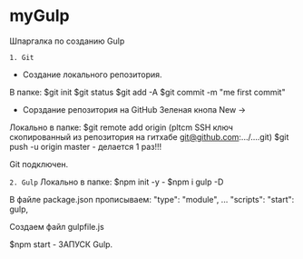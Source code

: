 # myGulp
Шпаргалка по созданию Gulp

``1. Git``
- Создание локального репозитория.

В папке:
$git init
$git status
$git add -A
$git commit -m "me first commit"

- Сорздание репозитория на GitHub
Зеленая кнопа New ->

Локально в папке:
$git remote add origin (pltcm SSH ключ скопированный из репозитория на гитхабе git@github.com:.../....git)
$git push -u origin master - делается 1 раз!!!

Git подключен.

``2. Gulp``
Локально в папке:
$npm init -y -
$npm i gulp -D

В файле package.json прописываем:
"type": "module",
...
"scripts": "start": gulp,


Создаем файл gulpfile.js

$npm start - ЗАПУСК Gulp.


